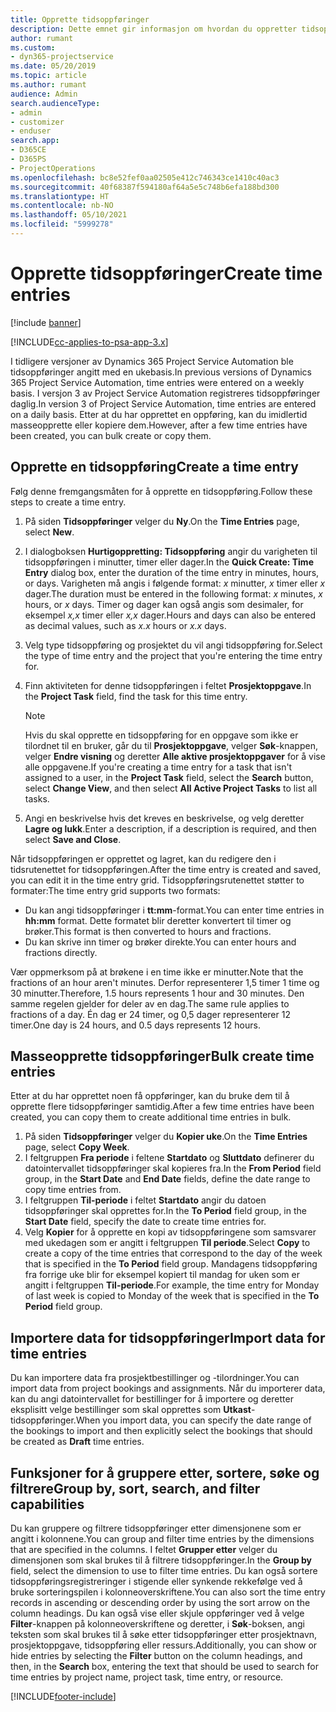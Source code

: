 ```yaml
---
title: Opprette tidsoppføringer
description: Dette emnet gir informasjon om hvordan du oppretter tidsoppføringer.
author: rumant
ms.custom:
- dyn365-projectservice
ms.date: 05/20/2019
ms.topic: article
ms.author: rumant
audience: Admin
search.audienceType:
- admin
- customizer
- enduser
search.app:
- D365CE
- D365PS
- ProjectOperations
ms.openlocfilehash: bc8e52fef0aa02505e412c746343ce1410c40ac3
ms.sourcegitcommit: 40f68387f594180af64a5e5c748b6efa188bd300
ms.translationtype: HT
ms.contentlocale: nb-NO
ms.lasthandoff: 05/10/2021
ms.locfileid: "5999278"
---
```

# <a name="create-time-entries"></a><span data-ttu-id="a04e0-103">Opprette tidsoppføringer</span><span class="sxs-lookup"><span data-stu-id="a04e0-103">Create time entries</span></span>

[!include [banner](../includes/psa-now-project-operations.md)]

[!INCLUDE[cc-applies-to-psa-app-3.x](../includes/cc-applies-to-psa-app-3x.md)]

<span data-ttu-id="a04e0-104">I tidligere versjoner av Dynamics 365 Project Service Automation ble tidsoppføringer angitt med en ukebasis.</span><span class="sxs-lookup"><span data-stu-id="a04e0-104">In previous versions of Dynamics 365 Project Service Automation, time entries were entered on a weekly basis.</span></span> <span data-ttu-id="a04e0-105">I versjon 3 av Project Service Automation registreres tidsoppføringer daglig.</span><span class="sxs-lookup"><span data-stu-id="a04e0-105">In version 3 of Project Service Automation, time entries are entered on a daily basis.</span></span> <span data-ttu-id="a04e0-106">Etter at du har opprettet en oppføring, kan du imidlertid masseopprette eller kopiere dem.</span><span class="sxs-lookup"><span data-stu-id="a04e0-106">However, after a few time entries have been created, you can bulk create or copy them.</span></span>

## <a name="create-a-time-entry"></a><span data-ttu-id="a04e0-107">Opprette en tidsoppføring</span><span class="sxs-lookup"><span data-stu-id="a04e0-107">Create a time entry</span></span>

<span data-ttu-id="a04e0-108">Følg denne fremgangsmåten for å opprette en tidsoppføring.</span><span class="sxs-lookup"><span data-stu-id="a04e0-108">Follow these steps to create a time entry.</span></span>

1. <span data-ttu-id="a04e0-109">På siden **Tidsoppføringer** velger du **Ny**.</span><span class="sxs-lookup"><span data-stu-id="a04e0-109">On the **Time Entries** page, select **New**.</span></span>
2. <span data-ttu-id="a04e0-110">I dialogboksen **Hurtigoppretting: Tidsoppføring** angir du varigheten til tidsoppføringen i minutter, timer eller dager.</span><span class="sxs-lookup"><span data-stu-id="a04e0-110">In the **Quick Create: Time Entry** dialog box, enter the duration of the time entry in minutes, hours, or days.</span></span> <span data-ttu-id="a04e0-111">Varigheten må angis i følgende format: *x* minutter, *x* timer eller *x* dager.</span><span class="sxs-lookup"><span data-stu-id="a04e0-111">The duration must be entered in the following format: *x* minutes, *x* hours, or *x* days.</span></span> <span data-ttu-id="a04e0-112">Timer og dager kan også angis som desimaler, for eksempel *x,x* timer eller *x,x* dager.</span><span class="sxs-lookup"><span data-stu-id="a04e0-112">Hours and days can also be entered as decimal values, such as *x.x* hours or *x.x* days.</span></span>
3. <span data-ttu-id="a04e0-113">Velg type tidsoppføring og prosjektet du vil angi tidsoppføring for.</span><span class="sxs-lookup"><span data-stu-id="a04e0-113">Select the type of time entry and the project that you're entering the time entry for.</span></span>
4. <span data-ttu-id="a04e0-114">Finn aktiviteten for denne tidsoppføringen i feltet **Prosjektoppgave**.</span><span class="sxs-lookup"><span data-stu-id="a04e0-114">In the **Project Task** field, find the task for this time entry.</span></span>

    > [!NOTE]
    > <span data-ttu-id="a04e0-115">Hvis du skal opprette en tidsoppføring for en oppgave som ikke er tilordnet til en bruker, går du til **Prosjektoppgave**, velger **Søk**-knappen, velger **Endre visning** og deretter **Alle aktive prosjektoppgaver** for å vise alle oppgavene.</span><span class="sxs-lookup"><span data-stu-id="a04e0-115">If you're creating a time entry for a task that isn't assigned to a user, in the **Project Task** field, select the **Search** button, select **Change View**, and then select **All Active Project Tasks** to list all tasks.</span></span>

5. <span data-ttu-id="a04e0-116">Angi en beskrivelse hvis det kreves en beskrivelse, og velg deretter **Lagre og lukk**.</span><span class="sxs-lookup"><span data-stu-id="a04e0-116">Enter a description, if a description is required, and then select **Save and Close**.</span></span>

<span data-ttu-id="a04e0-117">Når tidsoppføringen er opprettet og lagret, kan du redigere den i tidsrutenettet for tidsoppføringen.</span><span class="sxs-lookup"><span data-stu-id="a04e0-117">After the time entry is created and saved, you can edit it in the time entry grid.</span></span> <span data-ttu-id="a04e0-118">Tidsoppføringsrutenettet støtter to formater:</span><span class="sxs-lookup"><span data-stu-id="a04e0-118">The time entry grid supports two formats:</span></span>

- <span data-ttu-id="a04e0-119">Du kan angi tidsoppføringer i **tt:mm**-format.</span><span class="sxs-lookup"><span data-stu-id="a04e0-119">You can enter time entries in **hh:mm** format.</span></span> <span data-ttu-id="a04e0-120">Dette formatet blir deretter konvertert til timer og brøker.</span><span class="sxs-lookup"><span data-stu-id="a04e0-120">This format is then converted to hours and fractions.</span></span>
- <span data-ttu-id="a04e0-121">Du kan skrive inn timer og brøker direkte.</span><span class="sxs-lookup"><span data-stu-id="a04e0-121">You can enter hours and fractions directly.</span></span>

<span data-ttu-id="a04e0-122">Vær oppmerksom på at brøkene i en time ikke er minutter.</span><span class="sxs-lookup"><span data-stu-id="a04e0-122">Note that the fractions of an hour aren't minutes.</span></span> <span data-ttu-id="a04e0-123">Derfor representerer 1,5 timer 1 time og 30 minutter.</span><span class="sxs-lookup"><span data-stu-id="a04e0-123">Therefore, 1.5 hours represents 1 hour and 30 minutes.</span></span> <span data-ttu-id="a04e0-124">Den samme regelen gjelder for deler av en dag.</span><span class="sxs-lookup"><span data-stu-id="a04e0-124">The same rule applies to fractions of a day.</span></span> <span data-ttu-id="a04e0-125">Én dag er 24 timer, og 0,5 dager representerer 12 timer.</span><span class="sxs-lookup"><span data-stu-id="a04e0-125">One day is 24 hours, and 0.5 days represents 12 hours.</span></span>

## <a name="bulk-create-time-entries"></a><span data-ttu-id="a04e0-126">Masseopprette tidsoppføringer</span><span class="sxs-lookup"><span data-stu-id="a04e0-126">Bulk create time entries</span></span>

<span data-ttu-id="a04e0-127">Etter at du har opprettet noen få oppføringer, kan du bruke dem til å opprette flere tidsoppføringer samtidig.</span><span class="sxs-lookup"><span data-stu-id="a04e0-127">After a few time entries have been created, you can copy them to create additional time entries in bulk.</span></span>

1. <span data-ttu-id="a04e0-128">På siden **Tidsoppføringer** velger du **Kopier uke**.</span><span class="sxs-lookup"><span data-stu-id="a04e0-128">On the **Time Entries** page, select **Copy Week**.</span></span>
2. <span data-ttu-id="a04e0-129">I feltgruppen **Fra periode** i feltene **Startdato** og **Sluttdato** definerer du datointervallet tidsoppføringer skal kopieres fra.</span><span class="sxs-lookup"><span data-stu-id="a04e0-129">In the **From Period** field group, in the **Start Date** and **End Date** fields, define the date range to copy time entries from.</span></span>
3. <span data-ttu-id="a04e0-130">I feltgruppen **Til-periode** i feltet **Startdato** angir du datoen tidsoppføringer skal opprettes for.</span><span class="sxs-lookup"><span data-stu-id="a04e0-130">In the **To Period** field group, in the **Start Date** field, specify the date to create time entries for.</span></span>
4. <span data-ttu-id="a04e0-131">Velg **Kopier** for å opprette en kopi av tidsoppføringene som samsvarer med ukedagen som er angitt i feltgruppen **Til periode**.</span><span class="sxs-lookup"><span data-stu-id="a04e0-131">Select **Copy** to create a copy of the time entries that correspond to the day of the week that is specified in the **To Period** field group.</span></span> <span data-ttu-id="a04e0-132">Mandagens tidsoppføring fra forrige uke blir for eksempel kopiert til mandag for uken som er angitt i feltgruppen **Til-periode**.</span><span class="sxs-lookup"><span data-stu-id="a04e0-132">For example, the time entry for Monday of last week is copied to Monday of the week that is specified in the **To Period** field group.</span></span>

## <a name="import-data-for-time-entries"></a><span data-ttu-id="a04e0-133">Importere data for tidsoppføringer</span><span class="sxs-lookup"><span data-stu-id="a04e0-133">Import data for time entries</span></span>

<span data-ttu-id="a04e0-134">Du kan importere data fra prosjektbestillinger og -tilordninger.</span><span class="sxs-lookup"><span data-stu-id="a04e0-134">You can import data from project bookings and assignments.</span></span> <span data-ttu-id="a04e0-135">Når du importerer data, kan du angi datointervallet for bestillinger for å importere og deretter eksplisitt velge bestillinger som skal opprettes som **Utkast**-tidsoppføringer.</span><span class="sxs-lookup"><span data-stu-id="a04e0-135">When you import data, you can specify the date range of the bookings to import and then explicitly select the bookings that should be created as **Draft** time entries.</span></span>

## <a name="group-by-sort-search-and-filter-capabilities"></a><span data-ttu-id="a04e0-136">Funksjoner for å gruppere etter, sortere, søke og filtrere</span><span class="sxs-lookup"><span data-stu-id="a04e0-136">Group by, sort, search, and filter capabilities</span></span>

<span data-ttu-id="a04e0-137">Du kan gruppere og filtrere tidsoppføringer etter dimensjonene som er angitt i kolonnene.</span><span class="sxs-lookup"><span data-stu-id="a04e0-137">You can group and filter time entries by the dimensions that are specified in the columns.</span></span> <span data-ttu-id="a04e0-138">I feltet **Grupper etter** velger du dimensjonen som skal brukes til å filtrere tidsoppføringer.</span><span class="sxs-lookup"><span data-stu-id="a04e0-138">In the **Group by** field, select the dimension to use to filter time entries.</span></span> <span data-ttu-id="a04e0-139">Du kan også sortere tidsoppføringsregistreringer i stigende eller synkende rekkefølge ved å bruke sorteringspilen i kolonneoverskriftene.</span><span class="sxs-lookup"><span data-stu-id="a04e0-139">You can also sort the time entry records in ascending or descending order by using the sort arrow on the column headings.</span></span> <span data-ttu-id="a04e0-140">Du kan også vise eller skjule oppføringer ved å velge **Filter**-knappen på kolonneoverskriftene og deretter, i **Søk**-boksen, angi teksten som skal brukes til å søke etter tidsoppføringer etter prosjektnavn, prosjektoppgave, tidsoppføring eller ressurs.</span><span class="sxs-lookup"><span data-stu-id="a04e0-140">Additionally, you can show or hide entries by selecting the **Filter** button on the column headings, and then, in the **Search** box, entering the text that should be used to search for time entries by project name, project task, time entry, or resource.</span></span>


[!INCLUDE[footer-include](../includes/footer-banner.md)]